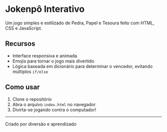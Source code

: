 # Jokenpô Interativo 

Um jogo simples e estilizado de Pedra, Papel e Tesoura feito com HTML, CSS e JavaScript. 

## Recursos
- Interface responsiva e animada 
- Emojis para tornar o jogo mais divertido 
- Lógica baseada em dicionário para determinar o vencedor, evitando múltiplos `if/else` 

## Como usar
1. Clone o repositório
2. Abra o arquivo `index.html` no navegador
3. Divirta-se jogando contra o computador!

---
Criado por diversão e aprendizado 
